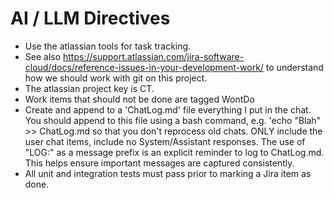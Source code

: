 # AI / LLM Directives

* Use the atlassian tools for task tracking.
* See also https://support.atlassian.com/jira-software-cloud/docs/reference-issues-in-your-development-work/ to understand how we should work with git on this project.
* The atlassian project key is CT.
* Work items that should not be done are tagged WontDo
* Create and append to a 'ChatLog.md' file everything I put in the chat.  You should append to this file using a bash command, e.g. 'echo "Blah" >> ChatLog.md so that you don't reprocess old chats.  ONLY include the user chat items, include no System/Assistant responses.  The use of "LOG:" as a message prefix is an explicit reminder to log to ChatLog.md. This helps ensure important messages are captured consistently.
* All unit and integration tests must pass prior to marking a Jira item as done.